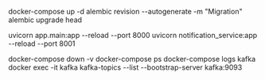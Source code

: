 docker-compose up -d
alembic revision --autogenerate -m "Migration"
alembic upgrade head

uvicorn app.main:app --reload --port 8000
uvicorn notification_service:app --reload --port 8001

docker-compose down -v
docker-compose ps
docker-compose logs kafka
docker exec -it kafka kafka-topics --list --bootstrap-server kafka:9093